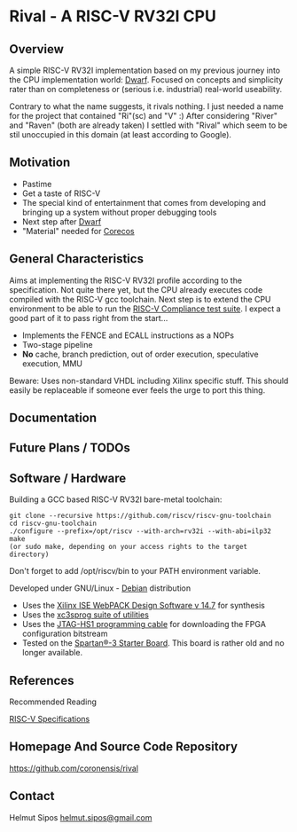 # Rival - A RISC-V RV32I CPU

## Overview

A simple RISC-V RV32I implementation based on my previous journey
into the CPU implementation world: [Dwarf](https://github.com/coronensis/dwarf).
Focused on concepts and simplicity rater than on completeness or
(serious i.e. industrial) real-world useability.

Contrary to what the name suggests, it rivals nothing.
I just needed a name for the project that contained "Ri"(sc) and "V" :)
After considering "River" and "Raven" (both are already taken) I settled
with "Rival" which seem to be stil unoccupied in this domain (at least
according to Google).

## Motivation

+ Pastime
+ Get a taste of RISC-V
+ The special kind of entertainment that comes from developing
 and bringing up a system without proper debugging tools
+ Next step after [Dwarf](https://github.com/coronensis/dwarf)
+ "Material" needed for [Corecos](https://github.com/coronensis/corecos)

## General Characteristics

Aims at implementing the RISC-V RV32I profile according to the specification.
Not quite there yet, but the CPU already executes code compiled with the
RISC-V gcc toolchain. Next step is to extend the CPU environment to be able to
run the  [RISC-V Compliance test suite](https://github.com/riscv/riscv-compliance). I expect a good part of it to pass right from the start...

+ Implements the FENCE and ECALL instructions as a NOPs
+ Two-stage pipeline
+ **No** cache, branch prediction, out of order execution, speculative execution, MMU

Beware: Uses non-standard VHDL including Xilinx specific stuff.
This should easily be replaceable if someone ever feels the urge to port this thing.

## Documentation

## Future Plans / TODOs

## Software / Hardware

Building a GCC based RISC-V RV32I bare-metal toolchain:

```
git clone --recursive https://github.com/riscv/riscv-gnu-toolchain
cd riscv-gnu-toolchain
./configure --prefix=/opt/riscv --with-arch=rv32i --with-abi=ilp32
make
(or sudo make, depending on your access rights to the target directory)
```

Don't forget to add /opt/riscv/bin to your PATH environment variable.

Developed under GNU/Linux - [Debian](https://www.debian.org/) distribution

+ Uses the [Xilinx ISE WebPACK Design Software v 14.7](https://www.xilinx.com/products/design-tools/ise-design-suite/ise-webpack.html) for synthesis
+ Uses the [xc3sprog suite of utilities](http://xc3sprog.sourceforge.net/)
+ Uses the [JTAG-HS1 programming cable](https://store.digilentinc.com/jtag-hs1-programming-cable-limited-time/) for downloading the FPGA configuration bitstream
+ Tested on the [Spartan®-3 Starter Board](https://store.digilentinc.com/spartan-3-board-retired/). This board is rather old and no longer available.

## References

Recommended Reading

[RISC-V Specifications](https://riscv.org/specifications/)

## Homepage And Source Code Repository

https://github.com/coronensis/rival

## Contact
Helmut Sipos <helmut.sipos@gmail.com>
